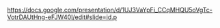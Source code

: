 https://docs.google.com/presentation/d/1UJ3VaYpFi_CCqMHQU5oVgTc-VotrDAUtHng-eFJW40I/edit#slide=id.p 
